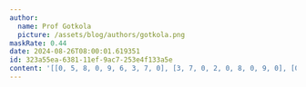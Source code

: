 ```yaml
---
author:
  name: Prof Gotkola
  picture: /assets/blog/authors/gotkola.png
maskRate: 0.44
date: 2024-08-26T08:00:01.619351
id: 323a55ea-6381-11ef-9ac7-253e4f133a5e
content: '[[0, 5, 8, 0, 9, 6, 3, 7, 0], [3, 7, 0, 2, 0, 8, 0, 9, 0], [0, 4, 6, 1, 3, 0, 2, 0, 8], [8, 0, 9, 7, 1, 0, 0, 0, 0], [4, 0, 0, 9, 0, 0, 1, 0, 7], [5, 0, 0, 0, 0, 0, 0, 2, 9], [0, 2, 4, 8, 0, 0, 5, 0, 3], [0, 8, 3, 5, 7, 1, 9, 4, 2], [0, 9, 0, 0, 2, 4, 0, 8, 6]]'
---
```

